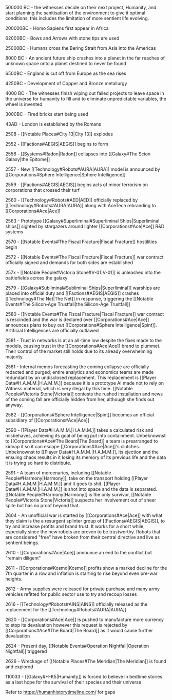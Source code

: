 500000 BC - the witnesses decide on their next project, Humanity, and start planning the sanitisation of the environment to give it optimal conditions, this includes the limitation of more sentient life evolving.

200000BC - Homo Sapiens first appear in Africa

62000BC - Bows and Arrows with stone tips are used

25000BC - Humans cross the Bering Strait from Asia into the Americas

8000 BC - An ancient future ship crashes into a planet in the far reaches of unknown space onto a planet destined to never be found

6500BC - England is cut off from Europe as the sea rises

4250BC - Development of Copper and Bronze metallurgy

4000 BC - The witnesses finish wiping out failed projects to leave space in the universe for humanity to fill and to eliminate unpredictable variables, the wheel is invented

3000BC - Fired bricks start being used

43AD - London is established by the Romans

2508 - [[Notable Places#City 13|City 13]] explodes

2552 - [[Factions#AEGIS|AEGIS]] begins to form

2556 - [[Systems#Radon|Radon]] collapses into [[Galaxy#The Scion Galaxy|the Epitome]]

2557 - New [[Technology#Robots#AURA|AURA]] model is announced by [[Corporations#Sphere Intelligence|Sphere Intelligence]]

2559 - [[Factions#AEGIS|AEGIS]] begins acts of minor terrorism on corporations that crossed their turf 

2560 - [[Technology#Robots#AED|AED]] officially replaced by [[Technology#Robots#AURA|AURA]] along with AceTech rebranding to [[Corporations#Ace|Ace]]

2563 - Prototype [[Galaxy#Superliminal#Superliminal Ships|Superliminal ships]] sighted by stargazers around lighter [[Corporations#Ace|Ace]] R&D systems

2570 - [[Notable Events#The Fiscal Fracture|Fiscal Fracture]] hostilities begin

2572 - [[Notable Events#The Fiscal Fracture|Fiscal Fracture]] war contract officially signed and demands for both sides are established

257x - [[Notable People#Victoria Stone#V-01|V-01]] is unleashed into the battlefields across the galaxy

2579 - [[Galaxy#Subliminal#Subliminal Ships|Superliminal]] warships are placed into official duty and [[Factions#AEGIS|AEGIS]] crashes [[Technology#The Net|The Net]] in response, triggering the [[Notable Events#The Silicon-Age Trustfall|the Silicon-Age Trustfall]]

2580 - [[Notable Events#The Fiscal Fracture|Fiscal Fracture]] war contract is rescinded and the war is declared over [[Corporations#Ace|Ace]] announces plans to buy out [[Corporations#Sphere Intelligence|Spint]]. Artificial Intelligences are officially outlawed

2581 - Trust in networks is at an all-time low despite the fixes made to the models, causing trust in the [[Corporations#Ace|Ace]] brand to plummet. Their control of the market still holds due to its already overwhelming majority. 

2581 - Internal memos forecasting the coming collapse are officially redacted and purged; entire analytics and economics teams are made redundant by an undisclosed replacement. This replacement is [[Player Data#H.A.M.M.|H.A.M.M.]] because it is a prototype AI made not to rely on Witness material, which is very illegal by this time. [[Notable People#Victoria Stone|Victoria]] contests the rushed installation and news of the coming fall are officially hidden from her, although she finds out anyway.

2582 - [[Corporations#Sphere Intelligence|Spint]] becomes an official subsidiary of [[Corporations#Ace|Ace]]

2590 - [[Player Data#H.A.M.M.|H.A.M.M.]] takes a calculated risk and misbehaves, achieving its goal of being put into containment. Unbeknownst to [[Corporations#Ace#The Board|The Board]] a team is prearranged to kidnap it so it can escape [[Corporations#Ace|Ace]]'s clutches. Unbeknownst to [[Player Data#H.A.M.M.|H.A.M.M.]], its ejection and the ensuing chaos results in it losing its memory of its previous life and the data it is trying so hard to distribute.

2591 - A team of mercenaries, including [[Notable People#Harmony|Harmony]], take on the transport holding [[Player Data#H.A.M.M.|H.A.M.M.]] and it goes to shit. [[Player Data#H.A.M.M.|H.A.M.M.]] is shot into space and the data is separated. [[Notable People#Harmony|Harmony]] is the only survivor, [[Notable People#Victoria Stone|Victoria]] suspects her involvement out of sheer spite but has no proof beyond that.

2604 - An unofficial war is started by [[Corporations#Ace|Ace]] with what they claim is the a resurgent splinter group of [[Factions#AEGIS|AEGIS]], to try and increase profits and brand trust. It works for a short while, especially since the new robots are proven to be trustworthy. Robots that are considered "free" have broken from their central directive and live as sentient beings.

2610 - [[Corporations#Ace|Ace]] announce an end to the conflict but "remain diligent"

2611 - [[Corporations#Kosmo|Kosmo]] profits show a marked decline for the 7th quarter in a row and inflation is starting to rise beyond even pre-war heights.

2612 - Army supplies were released for private purchase and many army vehicles refitted for public sector use to try and recoup losses

2616 - [[Technology#Robots#AINS|AINS]] officially released as the replacement for the [[Technology#Robots#AURA|AURA]]

2620 - [[Corporations#Ace|Ace]] is pushed to manufacture more currency to stop its devaluation however this request is rejected by [[Corporations#Ace#The Board|The Board]] as it would cause further devaluation

2624 - Present day, [[Notable Events#Operation Nightfall|Operation Nightfall]] triggered

2626 - Wreckage of [[Notable Places#The Meridian|The Meridian]] is found and explored

110033 - [[Galaxy#H-K5|Humanity]] is forced to believe in bedtime stories as a last hope for the survival of their species and their universe


Refer to https://humanhistorytimeline.com/ for gaps
